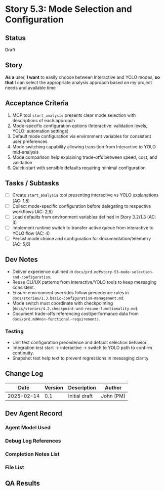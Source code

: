 # Story 5.3: Mode Selection and Configuration

## Status
Draft

## Story
**As a** user,
**I want** to easily choose between Interactive and YOLO modes,
**so that** I can select the appropriate analysis approach based on my project needs and available time

## Acceptance Criteria
1. MCP tool `start_analysis` presents clear mode selection with descriptions of each approach
2. Mode-specific configuration options (Interactive: validation levels, YOLO: automation settings)
3. Default mode configuration via environment variables for consistent user preferences
4. Mode switching capability allowing transition from Interactive to YOLO mid-analysis
5. Mode comparison help explaining trade-offs between speed, cost, and validation
6. Quick-start with sensible defaults requiring minimal configuration

## Tasks / Subtasks
- [ ] Create `start_analysis` tool presenting interactive vs YOLO explanations (AC: 1,5)
- [ ] Collect mode-specific configuration before delegating to respective workflows (AC: 2,6)
- [ ] Load defaults from environment variables defined in Story 3.2/1.3 (AC: 3)
- [ ] Implement runtime switch to transfer active queue from interactive to YOLO flow (AC: 4)
- [ ] Persist mode choice and configuration for documentation/telemetry (AC: 5,6)

## Dev Notes
- Deliver experience outlined in `docs/prd.md#story-53-mode-selection-and-configuration`.
- Reuse CLI/UX patterns from interactive/YOLO tools to keep messaging consistent.
- Ensure environment overrides follow precedence rules in `docs/stories/1.3.basic-configuration-management.md`.
- Mode switch must coordinate with checkpointing (`docs/stories/4.2.checkpoint-and-resume-functionality.md`).
- Document trade-offs referencing cost/performance data from `docs/prd.md#non-functional-requirements`.

### Testing
- Unit test configuration precedence and default selection behavior.
- Integration test start -> interactive -> switch to YOLO path to confirm continuity.
- Snapshot test help text to prevent regressions in messaging clarity.

## Change Log
| Date | Version | Description | Author |
|------|---------|-------------|--------|
| 2025-02-14 | 0.1 | Initial draft | John (PM) |

## Dev Agent Record

### Agent Model Used

### Debug Log References

### Completion Notes List

### File List

## QA Results
